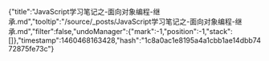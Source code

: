{"title":"JavaScript学习笔记之-面向对象编程-继承.md","tooltip":"/source/_posts/JavaScript学习笔记之-面向对象编程-继承.md","filter":false,"undoManager":{"mark":-1,"position":-1,"stack":[]},"timestamp":1460468163428,"hash":"1c8a0ac1e8195a4a1cbb1ae14dbb7472875fe73c"}